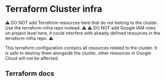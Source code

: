 <!-- markdownlint-disable MD041 -->
<!-- markdownlint-disable MD033 -->
<!-- markdownlint-disable MD028 -->
<!-- markdownlint-disable MD024 -->

# Terraform Cluster infra

:warning: DO NOT add Terraform resources here that do not belong to the cluster. Use the terraform-infra repo instead. :warning:
:warning: DO NOT add Google IAM roles on project level here, it could interfere with already defined resources in the terraform-infra repo. :warning:

This terraform configuration contains all resources related to the cluster. It is safe to destroy them alongside the cluster, other resources in Google Cloud will not be affected.

## Terraform docs

<!-- prettier-ignore-start -->
<!-- BEGIN_TF_DOCS -->

<!-- END_TF_DOCS -->
<!-- prettier-ignore-end -->
